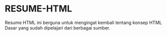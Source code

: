 # RESUME-HTML
Resume HTML ini berguna untuk mengingat kembali tentang konsep HTML Dasar yang sudah dipelajari dari berbagai sumber.
